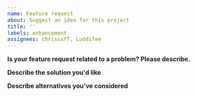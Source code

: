 ```yaml
---
name: Feature request
about: Suggest an idea for this project
title: ''
labels: enhancement
assignees: chrissxYT, Luddifee
---
```


**Is your feature request related to a problem? Please describe.**
<!--A clear and concise description of what the problem is. e.g. I'm always frustrated when [...]-->

**Describe the solution you'd like**
<!--Do you have any ideas on how to do this?-->

**Describe alternatives you've considered**
<!--Are there any alternatives that you've come across?-->
